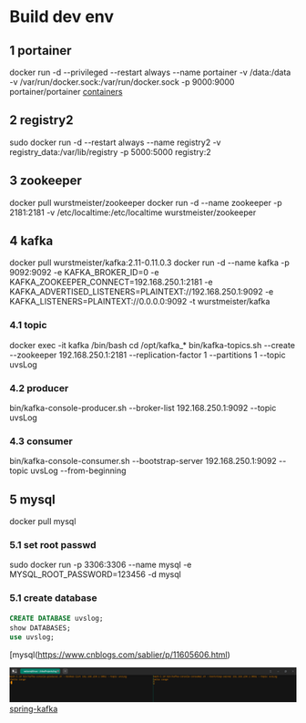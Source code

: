 # Build dev env
## 1 portainer
docker run -d --privileged --restart always --name portainer -v /data:/data -v /var/run/docker.sock:/var/run/docker.sock -p 9000:9000 portainer/portainer
[containers](http://localhost:9000/#/containers)

## 2 registry2
sudo docker run -d --restart always --name registry2 -v registry_data:/var/lib/registry -p 5000:5000 registry:2

## 3 zookeeper
docker pull wurstmeister/zookeeper
docker run -d --name zookeeper -p 2181:2181 -v /etc/localtime:/etc/localtime wurstmeister/zookeeper

## 4 kafka
docker pull wurstmeister/kafka:2.11-0.11.0.3
docker run  -d --name kafka -p 9092:9092 -e KAFKA_BROKER_ID=0 -e KAFKA_ZOOKEEPER_CONNECT=192.168.250.1:2181 -e KAFKA_ADVERTISED_LISTENERS=PLAINTEXT://192.168.250.1:9092 -e KAFKA_LISTENERS=PLAINTEXT://0.0.0.0:9092 -t wurstmeister/kafka

### 4.1 topic
docker exec -it kafka /bin/bash
cd /opt/kafka_*
bin/kafka-topics.sh --create --zookeeper 192.168.250.1:2181 --replication-factor 1 --partitions 1 --topic uvsLog
### 4.2 producer
bin/kafka-console-producer.sh --broker-list 192.168.250.1:9092 --topic uvsLog
### 4.3 consumer
bin/kafka-console-consumer.sh --bootstrap-server 192.168.250.1:9092 --topic uvsLog --from-beginning 

## 5 mysql
docker pull mysql

### 5.1 set root passwd
sudo docker run -p 3306:3306 --name mysql -e MYSQL_ROOT_PASSWORD=123456 -d mysql
### 5.1 create database
```sql
CREATE DATABASE uvslog;
show DATABASES;
use uvslog;
```

[mysql(https://www.cnblogs.com/sablier/p/11605606.html)  






![img.png](META-INF/img.png)
[spring-kafka](https://spring.io/projects/spring-kafka) 
